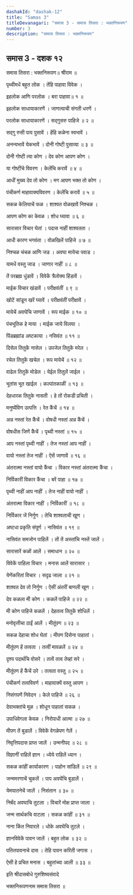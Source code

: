 ```yaml
---
dashakId: "dashak-12"
title: "Samas 3"
titleDevanagari: "समास 3 - समास तिसरा : भक्तनिरूपण"
number: 3
description: "समास तिसरा : भक्तनिरूपण"
---
```


## समास 3 - दशक १२

समास तिसरा : भक्तनिरूपण॥ श्रीराम ॥

पृथ्वीमधें बहुत लोक । तेंहि पाहावा विवेक ।

इहलोक आणि परलोक । बरा पाहावा॥ १ ॥

इहलोक साधायाकारणें । जाणत्याची संगती धरणें ।

परलोक साधायाकारणें । सद्गुसरु पाहिजे ॥ २ ॥

सद्गु रुसी पाय पुसावें । हेंहि कळेना स्वभावें ।

अनन्यभावें येकभावें । दोनी गोष्टी पुसाव्या ॥ ३ ॥

दोनी गोष्टी त्या कोण । देव कोण आपण कोण ।

या गोष्टींचे विवरण । केलेंचि करावें ॥ ४ ॥

आधीं मुख्य देव तो कोण । मग आपण भक्त तो कोण ।

पंचीकर्ण माहावाक्यविवरण । केलेंचि करावें ॥ ५ ॥

सकळ केलियाचें फळ । शाश्वत वोळखावें निश्चळ ।

आपण कोण का केवळ । शोध घ्यावा ॥ ६ ॥

सारासार विचार घेतां । पदास नाहीं शाश्वतता ।

आधी कारण भगवंता । वोळखिलें पाहिजे ॥ ७ ॥

निश्चळ चंचळ आणि जड । अवघा मायेचा पवाड ।

यामधें वस्तु जाड । जाणार नाहीं ॥ ८ ॥

तें परब्रह्म धुंडावें । विवेकें त्रैलोक्य हिंडावें ।

माईक विचार खंडावें । परीक्षवंतीं ॥ ९ ॥

खोटें सांडून खरें घ्यावें । परीक्षवंतीं परीक्षावें ।

मायेचें अवघेचि जाणावें । रूप माईक ॥ १० ॥

पंचभूतिक हे माया । माईक जाये विलया ।

पिंडब्रह्मांड अष्टकाया । नसिवंत ॥ ११ ॥

दिसेल तितुकें नासेल । उपजेल तितुकें मरेल ।

रचेल तितुकें खचेल । रूप मायेचें ॥ १२ ॥

वाढेल तितुकें मोडेल । येईल तितुलें जाईल ।

भूतांस भूत खाईल । कल्पांतकाळीं ॥ १३ ॥

देहधारक तितुके नासती । हे तों रोकडी प्रचिती ।

मनुष्येंविण उत्पत्ति । रेत कैंचें ॥ १४ ॥

अन्न नस्तां रेत कैंचें । वोषधी नस्तां अन्न कैंचें ।

वोषधीस जिणें कैंचें । पृथ्वी नस्तां ॥ १५ ॥

आप नस्तां पृथ्वी नाहीं । तेज नस्तां आप नाहीं ।

वायो नस्तां तेज नाहीं । ऐसें जाणावें ॥ १६ ॥

अंतरात्मा नस्तां वायो कैंचा । विकार नस्तां अंतरात्मा कैंचा ।

निर्विकारीं विकार कैंचा । बरें पाहा ॥ १७ ॥

पृथ्वी नाहीं आप नाहीं । तेज नाहीं वायो नाहीं ।

अंतरात्मा विकार नाहीं । निर्विकारीं ॥ १८ ॥

निर्विकार जें निर्गुण । तेचि शाश्वताची खूण ।

अष्टधा प्रकृति संपूर्ण । नासिवंत ॥ १९ ॥

नासिवंत समजोन पाहिलें । तों तें अस्तांचि नस्तें जालें ।

सारासारें कळों आलें । समाधान ॥ २० ॥

विवेकें पाहिला विचार । मनास आलें सारासार ।

येणेंकरितां विचार । सदृढ जाला ॥ २१ ॥

शाश्वत देव तो निर्गुण । ऐसीं अंतरीं बाणली खूण ।

देव कळला मी कोण । कळलें पाहिजे ॥ २२ ॥

मी कोण पाहिजे कळलें । देहतत्व तितुकें शोधिलें ।

मनोवृत्तीचा ठाईं आलें । मीतूंपण ॥ २३ ॥

सकळ देहाचा शोध घेतां । मीपण दिसेना पाहातां ।

मीतूंपण हें तत्वता । तत्वीं मावळलें ॥ २४ ॥

दृश्य पदार्थचि वोसरे । तत्वें तत्व तेव्हां सरे ।

मीतूंपण हें कैंचें उरे । तत्वता वस्तु ॥ २५ ॥

पंचीकर्ण तत्वविवर्ण । माहावाक्यें वस्तु आपण ।

निसंगपणें निवेदन । केले पाहिजे ॥ २६ ॥

देवाभक्तांचे मूळ । शोधून पाहातां सकळ ।

उपाधिवेगला केवळ । निरोपाधी आत्मा ॥ २७ ॥

मीपण तें बुडालें । विवेकें वेगळेपण गेलें ।

निवृत्तिपदास प्राप्त जालें । उन्मनीपद ॥ २८ ॥

विज्ञानीं राहिलें ज्ञान । ध्येये राहिलें ध्यान ।

सकळ कांहीं कार्याकारण । पाहोन सांडिलें ॥ २९ ॥

जन्ममरणाचें चुकलें । पाप अवघेंचि बुडालें ।

येमयातनेचें जालें । निसंतान ॥ ३० ॥

निर्बंद अवघाचि तुटला । विचारें मोक्ष प्राप्त जाला ।

जन्म सार्थकचि वाटला । सकळ कांहीं ॥ ३१ ॥

नाना किंत निवारले । धोके अवघेचि तुटले ।

ज्ञानविवेकें पावन जालें । बहुत लोक ॥ ३२ ॥

पतितपावनाचे दास । तेहि पावन करिती जगास ।

ऐसी हे प्रचित मनास । बहुतांच्या आली ॥ ३३ ॥

इति श्रीदासबोधे गुरुशिष्यसंवादे

भक्तनिरूपणनाम समास तिसरा ॥